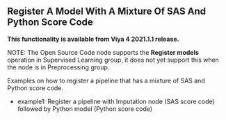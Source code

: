 ## Register A Model With A Mixture Of SAS And Python Score Code

**This functionality is available from Viya 4 2021.1.1 release.**

NOTE: The Open Source Code node supports the **Register models** operation in Supervised Learning group, it does not yet support this when the node is in Preprocessing group.

Examples on how to register a pipeline that has a mixture of SAS and Python score code.
- example1: Register a pipeline with Imputation node (SAS score code) followed by Python model (Python score code)


